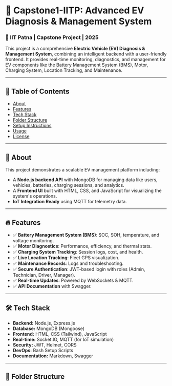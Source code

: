 # 🚗 Capstone1-IITP: Advanced EV Diagnosis & Management System

### 🏫 IIT Patna | Capstone Project | 2025

This project is a comprehensive **Electric Vehicle (EV) Diagnosis & Management System**, combining an intelligent backend with a user-friendly frontend. It provides real-time monitoring, diagnostics, and management for EV components like the Battery Management System (BMS), Motor, Charging System, Location Tracking, and Maintenance.

---

## 📜 Table of Contents
- [About](#about)
- [Features](#features)
- [Tech Stack](#tech-stack)
- [Folder Structure](#folder-structure)
- [Setup Instructions](#setup-instructions)
- [Usage](#usage)
- [License](#license)

---

## 🚀 About
This project demonstrates a scalable EV management platform including:
- A **Node.js backend API** with MongoDB for managing data like users, vehicles, batteries, charging sessions, and analytics.
- A **Frontend UI** built with HTML, CSS, and JavaScript for visualizing the system's operations.
- **IoT Integration Ready** using MQTT for telemetry data.

---

## 🔥 Features
- ✅ **Battery Management System (BMS)**: SOC, SOH, temperature, and voltage monitoring.
- ✅ **Motor Diagnostics**: Performance, efficiency, and thermal stats.
- ✅ **Charging System Tracking**: Session logs, cost, and health.
- ✅ **Live Location Tracking**: Fleet GPS visualization.
- ✅ **Maintenance Records**: Logs and troubleshooting.
- ✅ **Secure Authentication**: JWT-based login with roles (Admin, Technician, Driver, Manager).
- ✅ **Real-time Updates**: Powered by WebSockets & MQTT.
- ✅ **API Documentation** with Swagger.

---

## 🛠️ Tech Stack
- **Backend:** Node.js, Express.js
- **Database:** MongoDB (Mongoose)
- **Frontend:** HTML, CSS (Tailwind), JavaScript
- **Real-time:** Socket.IO, MQTT (for IoT simulation)
- **Security:** JWT, Helmet, CORS
- **DevOps:** Bash Setup Scripts
- **Documentation:** Markdown, Swagger

---

## 📂 Folder Structure
